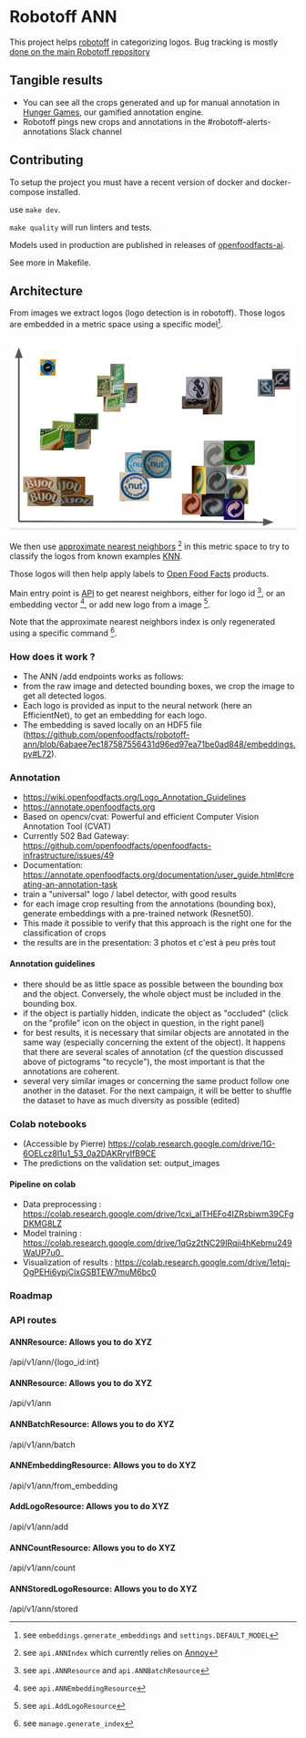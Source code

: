 # Robotoff ANN

This project helps [robotoff](https://github.com/openfoodfacts/robotoff) in categorizing logos. Bug tracking is mostly [done on the main Robotoff repository](https://github.com/openfoodfacts/robotoff/issues/596)
## Tangible results
* You can see all the crops generated and up for manual annotation in [Hunger Games](https://hunger.openfoodfacts.org/logos), our gamified annotation engine.
* Robotoff pings new crops and annotations in the #robotoff-alerts-annotations Slack channel

## Contributing

To setup the project you must have a recent version of docker and docker-compose installed.

use `make dev`.

`make quality` will run linters and tests.

Models used in production are published in releases of [openfoodfacts-ai](https://github.com/openfoodfacts/openfoodfacts-ai/).

See more in Makefile.

## Architecture

From images we extract logos (logo detection is in robotoff).
Those logos are embedded in a metric space using a specific model[^embedding].

![Artist view of logo embeddings](./docs/logos-embedding.jpg)

We then use [approximate nearest neighbors](https://en.wikipedia.org/wiki/Nearest_neighbor_search#Approximate_nearest_neighbor) [^ann_index]
in this metric space
to try to classify the logos from known examples [KNN](https://en.wikipedia.org/wiki/K-nearest_neighbors_algorithm).

Those logos will then
help apply labels to [Open Food Facts](https://world.openfoodfacts.org) products.

Main entry point is [API](./api.py) to get nearest neighbors,
either for logo id [^nn_id], or an embedding vector [^nn_embedding], or add new logo from a image [^add_logo].

Note that the approximate nearest neighbors index is only regenerated using a specific command [^index_regenerate].


[^embedding]: see `embeddings.generate_embeddings`
and `settings.DEFAULT_MODEL`

[^ann_index]: see `api.ANNIndex` which currently relies on [Annoy](https://github.com/spotify/annoy/)

[^nn_id]: see `api.ANNResource` and `api.ANNBatchResource`

[^nn_embedding]: see `api.ANNEmbeddingResource`

[^add_logo]: see `api.AddLogoResource`

[^index_regenerate]: see `manage.generate_index`


### How does it work ?

* The ANN /add endpoints works as follows:
* from the raw image and detected bounding boxes, we crop the image to get all detected logos.
* Each logo is provided as input to the neural network (here an EfficientNet), to get an embedding for each logo.
* The embedding is saved locally on an HDF5 file (https://github.com/openfoodfacts/robotoff-ann/blob/6abaee7ec187587556431d96ed97ea71be0ad848/embeddings.py#L72).


### Annotation
* https://wiki.openfoodfacts.org/Logo_Annotation_Guidelines 
* https://annotate.openfoodfacts.org 
* Based on opencv/cvat: Powerful and efficient Computer Vision Annotation Tool (CVAT)  
* Currently 502 Bad Gateway: https://github.com/openfoodfacts/openfoodfacts-infrastructure/issues/49 
* Documentation: https://annotate.openfoodfacts.org/documentation/user_guide.html#creating-an-annotation-task 
* train a "universal" logo / label detector, with good results
* for each image crop resulting from the annotations (bounding box), generate embeddings with a pre-trained network (Resnet50). 
* This made it possible to verify that this approach is the right one for the classification of crops
* the results are in the presentation: 3 photos et c'est à peu près tout

#### Annotation guidelines
* there should be as little space as possible between the bounding box and the object. Conversely, the whole object must be included in the bounding box.
* if the object is partially hidden, indicate the object as "occluded" (click on the "profile" icon on the object in question, in the right panel)
* for best results, it is necessary that similar objects are annotated in the same way (especially concerning the extent of the object). It happens that there are several scales of annotation (cf the question discussed above of pictograms "to recycle"), the most important is that the annotations are coherent.
* several very similar images or concerning the same product follow one another in the dataset. For the next campaign, it will be better to shuffle the dataset to have as much diversity as possible (edited)


### Colab notebooks
* (Accessible by Pierre) https://colab.research.google.com/drive/1G-6OELcz8l1u1_53_0a2DAKRryIfB9CE 
* The predictions on the validation set: output_images
#### Pipeline on colab
* Data preprocessing : https://colab.research.google.com/drive/1cxi_aITHEFo4IZRsbiwm39CFgDKMG8LZ
* Model training : https://colab.research.google.com/drive/1qGz2tNC29IRqji4hKebmu249WaUP7u0_
* Visualization of results : https://colab.research.google.com/drive/1etqj-OgPEHi6ypjCixGSBTEW7muM6bc0

### Roadmap

### API routes
#### ANNResource: Allows you to do XYZ
/api/v1/ann/{logo_id:int}
#### ANNResource: Allows you to do XYZ
/api/v1/ann
#### ANNBatchResource: Allows you to do XYZ
/api/v1/ann/batch
#### ANNEmbeddingResource: Allows you to do XYZ
/api/v1/ann/from_embedding
#### AddLogoResource: Allows you to do XYZ
/api/v1/ann/add
#### ANNCountResource: Allows you to do XYZ
/api/v1/ann/count
#### ANNStoredLogoResource: Allows you to do XYZ
/api/v1/ann/stored
